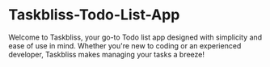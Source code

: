 # Taskbliss-Todo-List-App
Welcome to Taskbliss, your go-to Todo list app designed with simplicity and ease of use in mind. Whether you're new to coding or an experienced developer, Taskbliss makes managing your tasks a breeze!

